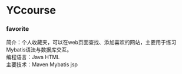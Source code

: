 # YCcourse
### favorite
简介：个人收藏夹，可以在web页面查找、添加喜欢的网站，主要用于练习Mybatis语法与数据库交互。<br/>
编程语言：Java HTML<br/>
主要技术：Maven Mybatis jsp<br/>
